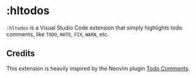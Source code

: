 # :hltodos

`:hltodos` is a Visual Studio Code extension that simply highlights todo
comments, like `TODO`, `NOTE`, `FIX`, `WARN`, etc.

## Credits

This extension is heavily inspired by the Neovim plugin
[Todo Comments](https://github.com/folke/todo-comments.nvim).
